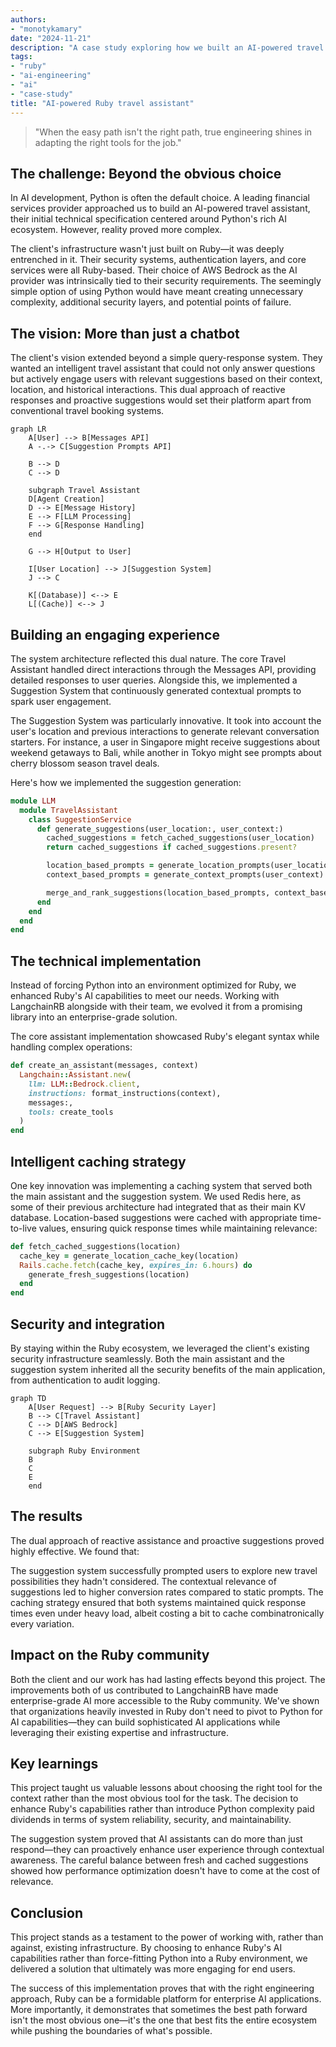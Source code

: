 ```yaml
---
authors:
- "monotykamary" 
date: "2024-11-21"
description: "A case study exploring how we built an AI-powered travel assistant using Ruby and AWS Bedrock, demonstrating how choosing the right tools over popular choices led to a more robust and maintainable solution. This study examines our approach to integrating AI capabilities within existing Ruby infrastructure while maintaining enterprise security standards."
tags:
- "ruby"
- "ai-engineering"
- "ai"
- "case-study"
title: "AI-powered Ruby travel assistant"
---
```


> "When the easy path isn't the right path, true engineering shines in adapting the right tools for the job."

## The challenge: Beyond the obvious choice

In AI development, Python is often the default choice. A leading financial services provider approached us to build an AI-powered travel assistant, their initial technical specification centered around Python's rich AI ecosystem. However, reality proved more complex.

The client's infrastructure wasn't just built on Ruby—it was deeply entrenched in it. Their security systems, authentication layers, and core services were all Ruby-based. Their choice of AWS Bedrock as the AI provider was intrinsically tied to their security requirements. The seemingly simple option of using Python would have meant creating unnecessary complexity, additional security layers, and potential points of failure.

## The vision: More than just a chatbot

The client's vision extended beyond a simple query-response system. They wanted an intelligent travel assistant that could not only answer questions but actively engage users with relevant suggestions based on their context, location, and historical interactions. This dual approach of reactive responses and proactive suggestions would set their platform apart from conventional travel booking systems.

```mermaid
graph LR
    A[User] --> B[Messages API]
    A -.-> C[Suggestion Prompts API]

    B --> D
    C --> D

    subgraph Travel Assistant
    D[Agent Creation]
    D --> E[Message History]
    E --> F[LLM Processing]
    F --> G[Response Handling]
    end

    G --> H[Output to User]

    I[User Location] --> J[Suggestion System]
    J --> C

    K[(Database)] <--> E
    L[(Cache)] <--> J

```

## Building an engaging experience

The system architecture reflected this dual nature. The core Travel Assistant handled direct interactions through the Messages API, providing detailed responses to user queries. Alongside this, we implemented a Suggestion System that continuously generated contextual prompts to spark user engagement.

The Suggestion System was particularly innovative. It took into account the user's location and previous interactions to generate relevant conversation starters. For instance, a user in Singapore might receive suggestions about weekend getaways to Bali, while another in Tokyo might see prompts about cherry blossom season travel deals.

Here's how we implemented the suggestion generation:

```ruby
module LLM
  module TravelAssistant
    class SuggestionService
      def generate_suggestions(user_location:, user_context:)
        cached_suggestions = fetch_cached_suggestions(user_location)
        return cached_suggestions if cached_suggestions.present?

        location_based_prompts = generate_location_prompts(user_location)
        context_based_prompts = generate_context_prompts(user_context)

        merge_and_rank_suggestions(location_based_prompts, context_based_prompts)
      end
    end
  end
end
```

## The technical implementation

Instead of forcing Python into an environment optimized for Ruby, we enhanced Ruby's AI capabilities to meet our needs. Working with LangchainRB alongside with their team, we evolved it from a promising library into an enterprise-grade solution.

The core assistant implementation showcased Ruby's elegant syntax while handling complex operations:

```ruby
def create_an_assistant(messages, context)
  Langchain::Assistant.new(
    llm: LLM::Bedrock.client,
    instructions: format_instructions(context),
    messages:,
    tools: create_tools
  )
end
```

## Intelligent caching strategy

One key innovation was implementing a caching system that served both the main assistant and the suggestion system. We used Redis here, as some of their previous architecture had integrated that as their main KV database. Location-based suggestions were cached with appropriate time-to-live values, ensuring quick response times while maintaining relevance:

```ruby
def fetch_cached_suggestions(location)
  cache_key = generate_location_cache_key(location)
  Rails.cache.fetch(cache_key, expires_in: 6.hours) do
    generate_fresh_suggestions(location)
  end
end
```

## Security and integration

By staying within the Ruby ecosystem, we leveraged the client's existing security infrastructure seamlessly. Both the main assistant and the suggestion system inherited all the security benefits of the main application, from authentication to audit logging.

```mermaid
graph TD
    A[User Request] --> B[Ruby Security Layer]
    B --> C[Travel Assistant]
    C --> D[AWS Bedrock]
    C --> E[Suggestion System]

    subgraph Ruby Environment
    B
    C
    E
    end

```

## The results

The dual approach of reactive assistance and proactive suggestions proved highly effective. We found that:

The suggestion system successfully prompted users to explore new travel possibilities they hadn't considered. The contextual relevance of suggestions led to higher conversion rates compared to static prompts. The caching strategy ensured that both systems maintained quick response times even under heavy load, albeit costing a bit to cache combinatronically every variation.

## Impact on the Ruby community

Both the client and our work has had lasting effects beyond this project. The improvements both of us contributed to LangchainRB have made enterprise-grade AI more accessible to the Ruby community. We've shown that organizations heavily invested in Ruby don't need to pivot to Python for AI capabilities—they can build sophisticated AI applications while leveraging their existing expertise and infrastructure.

## Key learnings

This project taught us valuable lessons about choosing the right tool for the context rather than the most obvious tool for the task. The decision to enhance Ruby's capabilities rather than introduce Python complexity paid dividends in terms of system reliability, security, and maintainability.

The suggestion system proved that AI assistants can do more than just respond—they can proactively enhance user experience through contextual awareness. The careful balance between fresh and cached suggestions showed how performance optimization doesn't have to come at the cost of relevance.

## Conclusion

This project stands as a testament to the power of working with, rather than against, existing infrastructure. By choosing to enhance Ruby's AI capabilities rather than force-fitting Python into a Ruby environment, we delivered a solution that ultimately was more engaging for end users.

The success of this implementation proves that with the right engineering approach, Ruby can be a formidable platform for enterprise AI applications. More importantly, it demonstrates that sometimes the best path forward isn't the most obvious one—it's the one that best fits the entire ecosystem while pushing the boundaries of what's possible.